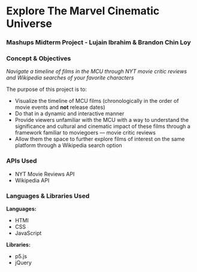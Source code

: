 # Explore The Marvel Cinematic Universe
### Mashups Midterm Project - Lujain Ibrahim & Brandon Chin Loy

### Concept & Objectives
<i>Navigate a timeline of films in the MCU through NYT movie critic reviews and Wikipedia searches of your favorite characters</i>

The purpose of this project is to:
* Visualize the timeline of MCU films (chronologically in the order of movie events and <b>not</b> release dates)
* Do that in a dynamic and interactive manner
* Provide viewers unfamiliar with the MCU with a way to understand the significance and cultural and cinematic impact of these films through a framework familiar to moviegoers — movie critic reviews
* Allow them the space to further explore films of interest on the same platform through a Wikipedia search option

### APIs Used
* NYT Movie Reviews API
* Wikipedia API

### Languages & Libraries Used

<b>Languages:</b> 
* HTMl
* CSS
* JavaScript

<b>Libraries:</b>
* p5.js
* jQuery
